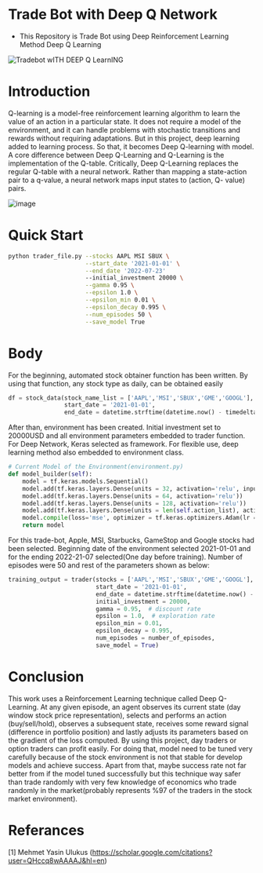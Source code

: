 # Trade Bot with Deep Q Network
 - This Repository is Trade Bot using Deep Reinforcement Learning Method Deep Q Learning
 
![Tradebot wITH DEEP Q LearnING](https://user-images.githubusercontent.com/67932543/180650176-7628e074-9e30-4b6f-a1d0-0b46c5a0d2c3.png)

# Introduction

Q-learning is a model-free reinforcement learning algorithm to learn the value of an action in a particular state. It does not require a model of the environment, and it can handle problems with stochastic transitions and rewards without requiring adaptations. But in this project, deep learning added to learning process. So that, it becomes Deep Q-learning with model. A core difference between Deep Q-Learning and Q-Learning is the implementation of the Q-table. Critically, Deep Q-Learning replaces the regular Q-table with a neural network. Rather than mapping a state-action pair to a q-value, a neural network maps input states to (action, Q- value) pairs.

![image](https://user-images.githubusercontent.com/67932543/180648947-bf93039e-ceb6-439e-ade6-8c55cce86709.png)

# Quick Start
```bash
python trader_file.py --stocks AAPL MSI SBUX \
                      --start_date '2021-01-01' \
                      --end_date '2022-07-23'
                      --initial_investment 20000 \
                      --gamma 0.95 \
                      --epsilon 1.0 \
                      --epsilon_min 0.01 \
                      --epsilon_decay 0.995 \
                      --num_episodes 50 \
                      --save_model True
```

# Body
For the beginning, automated stock obtainer function has been written. By using that function, any stock type as daily, can be obtained easily

```python
df = stock_data(stock_name_list = ['AAPL','MSI','SBUX','GME','GOOGL'],
                start_date = '2021-01-01', 
                end_date = datetime.strftime(datetime.now() - timedelta(1), '%Y-%m-%d'))
```

After than, environment has been created. Initial investment set to 20000USD and all environment parameters embedded to trader function. For Deep Network, Keras selected as framework. For flexible use, deep learning method also embedded to environment class.

```python
# Current Model of the Environment(environment.py)
def model_builder(self):
    model = tf.keras.models.Sequential()
    model.add(tf.keras.layers.Dense(units = 32, activation='relu', input_dim = self.state_dim))
    model.add(tf.keras.layers.Dense(units = 64, activation='relu'))
    model.add(tf.keras.layers.Dense(units = 128, activation='relu'))
    model.add(tf.keras.layers.Dense(units = len(self.action_list), activation = 'linear'))
    model.compile(loss='mse', optimizer = tf.keras.optimizers.Adam(lr = 0.001))
    return model
```

For this trade-bot, Apple, MSI, Starbucks, GameStop and Google stocks had been selected. Beginning date of the environment selected 2021-01-01 and for the ending 2022-21-07 selected(One day before training). Number of episodes were 50 and rest of the parameters shown as below:
```python
training_output = trader(stocks = ['AAPL','MSI','SBUX','GME','GOOGL'],
                         start_date = '2021-01-01',
                         end_date = datetime.strftime(datetime.now() - timedelta(1), '%Y-%m-%d'),
                         initial_investment = 20000,
                         gamma = 0.95,  # discount rate
                         epsilon = 1.0,  # exploration rate
                         epsilon_min = 0.01,
                         epsilon_decay = 0.995,
                         num_episodes = number_of_episodes,
                         save_model = True)
```

# Conclusion
This work uses a Reinforcement Learning technique called Deep Q-Learning. At any given episode, an agent observes its current state (day window stock price representation), selects and performs an action (buy/sell/hold), observes a subsequent state, receives some reward signal (difference in portfolio position) and lastly adjusts its parameters based on the gradient of the loss computed. By using this project, day traders or option traders can profit easily. For doing that, model need to be tuned very carefully because of the stock environment is not that stable for develop models and achieve success. Apart from that, maybe success rate not far better from if the model tuned successfully but this technique way safer than trade randomly with very few knowledge of economics who trade randomly in the market(probably represents %97 of the traders in the stock market environment).

# Referances
[1] Mehmet Yasin Ulukus (https://scholar.google.com/citations?user=QHccq8wAAAAJ&hl=en)
